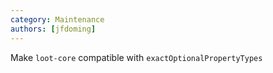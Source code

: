 ```yaml
---
category: Maintenance
authors: [jfdoming]
---
```


Make `loot-core` compatible with `exactOptionalPropertyTypes`
